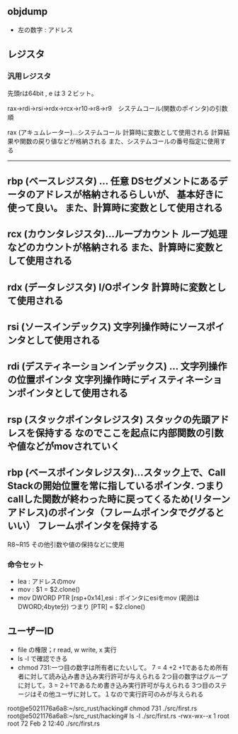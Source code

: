 ## objdump
- 左の数字 : アドレス


## レジスタ

### 汎用レジスタ
先頭rは64bit , e は３２ビット。

rax→rdi→rsi→rdx→rcx→r10→r8→r9　システムコール(関数のポインタ)の引数順

rax (アキュムレーター)...システムコール
計算時に変数として使用される
計算結果や関数の戻り値などが格納される
また、システムコールの番号指定に使用する

---

rbp (ベースレジスタ) ... 任意
DSセグメントにあるデータのアドレスが格納されるらしいが、 基本好きに使って良い。
また、計算時に変数として使用される
---
rcx (カウンタレジスタ)...ループカウント
ループ処理などのカウントが格納される
また、計算時に変数として使用される
--- 
rdx (データレジスタ) 
I/Oポインタ 計算時に変数として使用される
--- 
rsi (ソースインデックス)
文字列操作時にソースポインタとして使用される
---
rdi (デスティネーションインデックス) ... 文字列操作の位置ポインタ
文字列操作時にディスティネーションポインタとして使用される
--- 
rsp (スタックポインタレジスタ)
スタックの先頭アドレスを保持する
なのでここを起点に内部関数の引数や値などがmovされていく
---
rbp (ベースポインタレジスタ)...スタック上で、Call Stackの開始位置を常に指しているポインタ. つまりcallした関数が終わった時に戻ってくるため(リターンアドレス)のポインタ（フレームポインタでググるといい）
フレームポインタを保持する
---

R8~R15
その他引数や値の保持などに使用

### 命令セット

- lea : アドレスのmov
- mov : $1 = $2.clone()
- mov    DWORD PTR [rsp+0x14],esi : ポインタにesiをmov (範囲はDWORD;4byte分) 
つまり [PTR] = $2.clone()



## ユーザーID
- file の権限；r read, w write, x 実行
- ls -l で確認できる
- chmod 731:一つ目の数字は所有者にたいして。 7 = 4 +2 +1であるため所有者に対して読み込み書き込み実行許可が与えられる
 2つ目の数字はグループに対して。3 = 2＋1であるため書き込み実行許可が与えられる
  3つ目のステージはその他ユーザに対して。１なので実行許可のみが与えられる

root@e5021176a6a8:~/src_rust/hacking# chmod 731 ./src/first.rs
root@e5021176a6a8:~/src_rust/hacking# ls -l ./src/first.rs
-rwx-wx--x 1 root root 72 Feb  2 12:40 ./src/first.rs

